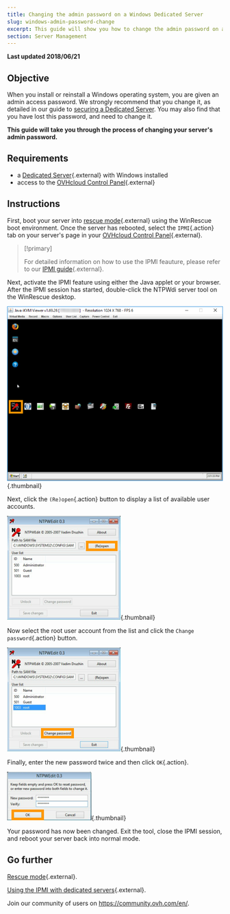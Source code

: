 ```yaml
---
title: Changing the admin password on a Windows Dedicated Server
slug: windows-admin-password-change
excerpt: This guide will show you how to change the admin password on a Windows dedicated server.
section: Server Management
---
```


**Last updated 2018/06/21**

## Objective

When you install or reinstall a Windows operating system, you are given an admin access password. We strongly recommend that you change it, as detailed in our guide to [securing a Dedicated Server](../securing-a-dedicated-server/). You may also find that you have lost this password, and need to change it.

**This guide will take you through the process of changing your server's admin password.**

## Requirements

* a [Dedicated Server](https://www.ovh.com.au/dedicated-servers/){.external} with Windows installed
* access to the [OVHcloud Control Panel](https://ca.ovh.com/auth/?action=gotomanager){.external}

## Instructions

First, boot your server into [rescue mode](../ovh-rescue/){.external} using the WinRescue boot environment. Once the server has rebooted, select the `IPMI`{.action} tab on your server's page in your [OVHcloud Control Panel](https://ca.ovh.com/auth/?action=gotomanager){.external}.

> [!primary]
>
> For detailed information on how to use the IPMI feauture, please refer to our [IPMI guide](../use-ipmi-dedicated-servers/){.external}.
>

Next, activate the IPMI feature using either the Java applet or your browser. After the IPMI session has started, double-click the NTPWdi server tool on the WinRescue desktop.

![NTPWdi](images/ntpwdi-tool-01.png){.thumbnail}

Next, click the `(Re)open`{.action} button to display a list of available user accounts.

![NTPWdi](images/ntpwdi-tool-02.png){.thumbnail}

Now select the root user account from the list and click the `Change password`{.action} button.

![NTPWdi](images/ntpwdi-tool-03.png){.thumbnail}

Finally, enter the new password twice and then click `OK`{.action}.

![NTPWdi](images/ntpwdi-tool-04.png){.thumbnail}

Your password has now been changed. Exit the tool, close the IPMI session, and reboot your server back into normal mode.

## Go further

[Rescue mode](../ovh-rescue/){.external}.

[Using the IPMI with dedicated servers](../use-ipmi-dedicated-servers/){.external}.

Join our community of users on <https://community.ovh.com/en/>.
